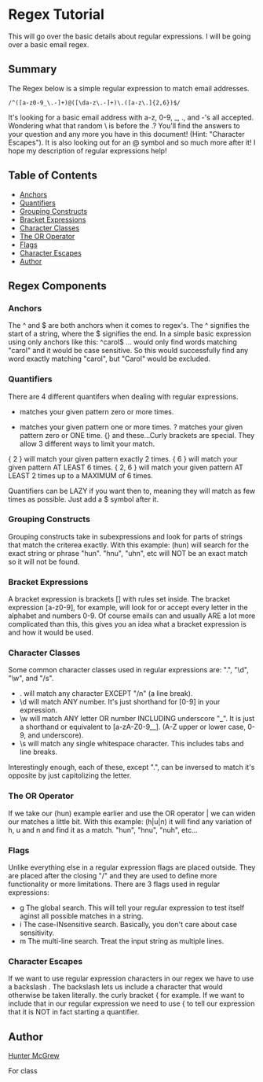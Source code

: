 # Regex Tutorial

This will go over the basic details about regular expressions. I will be going over a basic email regex. 

## Summary

The Regex below is a simple regular expression to match email addresses. 
```
/^([a-z0-9_\.-]+)@([\da-z\.-]+)\.([a-z\.]{2,6})$/
```
It's looking for a basic email address with a-z, 0-9, _, ., and -'s all accepted. Wondering what that random \ is before the .? You'll find the answers to your question and any more you have in this document! (Hint: "Character Escapes"). It is also looking out for an @ symbol and so much more after it! I hope my description of regular expressions help!

## Table of Contents

- [Anchors](#anchors)
- [Quantifiers](#quantifiers)
- [Grouping Constructs](#grouping-constructs)
- [Bracket Expressions](#bracket-expressions)
- [Character Classes](#character-classes)
- [The OR Operator](#the-or-operator)
- [Flags](#flags)
- [Character Escapes](#character-escapes)
- [Author](#author)

## Regex Components

### Anchors

The ^ and \$ are both anchors when it comes to regex's. The ^ signifies the start of a string, where the \$ signifies the end. In a simple basic expression using only anchors like this: ^carol$ ... would only find words matching "carol" and it would be case sensitive. So this would successfully find any word exactly matching "carol", but "Carol" would be excluded.

### Quantifiers

There are 4 different quantifers when dealing with regular expressions. 

 *  matches your given pattern zero or more times.
 +  matches your given pattern one or more times.
 ?  matches your given pattern zero or ONE time.
 {} and these...Curly brackets are special. They allow 3 different ways to limit your match.

 { 2 } will match your given pattern exactly 2 times.
 { 6 } will match your given pattern AT LEAST 6 times.
 { 2, 6 } will match your given pattern AT LEAST 2 times up to a MAXIMUM of 6 times. 

 Quantifiers can be LAZY if you want then to, meaning they will match as few times as possible. Just add a $ symbol after it. 


### Grouping Constructs

Grouping constructs take in subexpressions and look for parts of strings that match the criterea exactly. With this example: (hun) will search for the exact string or phrase "hun". "hnu", "uhn", etc will NOT be an exact match so it will not be found.

### Bracket Expressions

A bracket expression is brackets [] with rules set inside. The bracket expression [a-z0-9], for example, will look for or accept every letter in the alphabet and numbers 0-9. Of course emails can and usually ARE a lot more complicated than this, this gives you an idea what a bracket expression is and how it would be used.

### Character Classes

Some common character classes used in regular expressions are: ".", "\d", "\w", and "/s". 

+ . will match any character EXCEPT "/n" (a line break).
+ \d will match ANY number. It's just shorthand for [0-9] in your expression.
+ \w will match ANY letter OR number INCLUDING underscore "_". It is just a shorthand or equivalent to [a-zA-Z0-9__]. (A-Z upper or lower case, 0-9, and underscore).
+ \s will match any single whitespace character. This includes tabs and line breaks. 

Interestingly enough, each of these, except ".", can be inversed to match it's opposite by just capitolizing the letter. 

### The OR Operator

If we take our (hun) example earlier and use the OR operator | we can widen our matches a little bit. With this example: (h|u|n) it will find any variation of h, u and n and find it as a match. "hun", "hnu", "nuh", etc...

### Flags

Unlike everything else in a regular expression flags are placed outside. They are placed after the closing "/" and they are used to define more functionality or more limitations. There are 3 flags used in regular expressions:

+ g  The global search. This will tell your regular expression to test itself aginst all possible matches in a string.
+ i  The case-INsensitive search. Basically, you don't care about case sensitivity. 
+ m  The multi-line search. Treat the input string as multiple lines. 

### Character Escapes

If we want to use regular expression characters in our regex we have to use a backslash \. The backslash lets us include a character that would otherwise be taken literally. the curly bracket { for example. If we want to include that in our regular expression we need to use \{ to tell our expression that it is NOT in fact starting a quantifier. 

## Author

[Hunter McGrew](https://github.com/HunterMcGrew)

For class

